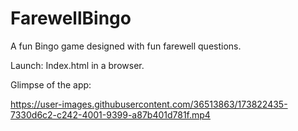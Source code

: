 # FarewellBingo
A fun Bingo game designed with fun farewell questions.

Launch:
Index.html in a browser.

Glimpse of the app:

https://user-images.githubusercontent.com/36513863/173822435-7330d6c2-c242-4001-9399-a87b401d781f.mp4
